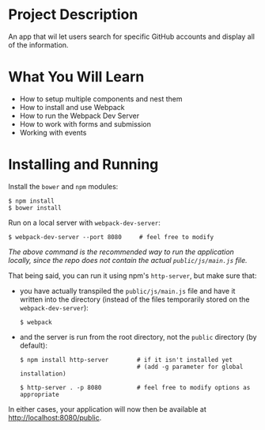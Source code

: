 # Project Description

An app that wil let users search for specific GitHub accounts and display all of the information.

# What You Will Learn

* How to setup multiple components and nest them
* How to install and use Webpack
* How to run the Webpack Dev Server
* How to work with forms and submission
* Working with events

# Installing and Running

Install the `bower` and `npm` modules:

    $ npm install
    $ bower install

Run on a local server with `webpack-dev-server`:

    $ webpack-dev-server --port 8080     # feel free to modify

*The above command is the recommended way to run the application locally, since the repo does not contain the actual `public/js/main.js` file.*

That being said, you can run it using npm's `http-server`, but make sure that:

* you have actually transpiled the `public/js/main.js` file and have it written into the directory (instead of the files temporarily stored on the `webpack-dev-server`):

    ```
    $ webpack
    ```

* and the server is run from the root directory, not the `public` directory (by default):

    ```
    $ npm install http-server        # if it isn't installed yet
                                     # (add -g parameter for global installation)

    $ http-server . -p 8080          # feel free to modify options as appropriate
    ```

In either cases, your application will now then be available at <http://localhost:8080/public>.
